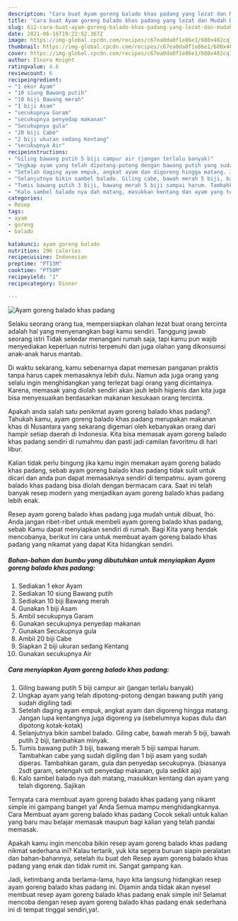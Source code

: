 ```yaml
---
description: "Cara buat Ayam goreng balado khas padang yang lezat dan Mudah Dibuat"
title: "Cara buat Ayam goreng balado khas padang yang lezat dan Mudah Dibuat"
slug: 612-cara-buat-ayam-goreng-balado-khas-padang-yang-lezat-dan-mudah-dibuat
date: 2021-06-16T19:22:52.367Z
image: https://img-global.cpcdn.com/recipes/c67ea0da0f1e86e1/680x482cq70/ayam-goreng-balado-khas-padang-foto-resep-utama.jpg
thumbnail: https://img-global.cpcdn.com/recipes/c67ea0da0f1e86e1/680x482cq70/ayam-goreng-balado-khas-padang-foto-resep-utama.jpg
cover: https://img-global.cpcdn.com/recipes/c67ea0da0f1e86e1/680x482cq70/ayam-goreng-balado-khas-padang-foto-resep-utama.jpg
author: Elnora Knight
ratingvalue: 4.6
reviewcount: 6
recipeingredient:
- "1 ekor Ayam"
- "10 siung Bawang putih"
- "10 biji Bawang merah"
- "1 biji Asam"
- "secukupnya Garam"
- "secukupnya penyedap makanan"
- "Secukupnya gula"
- "20 biji Cabe"
- "2 biji ukuran sedang Kentang"
- "secukupnya Air"
recipeinstructions:
- "Giling bawang putih 5 biji campur air (jangan terlalu banyak)"
- "Ungkap ayam yang telah dipotong-potong dengan bawang putih yang sudah digiling tadi"
- "Setelah daging ayam empuk, angkat ayam dan digoreng hingga matang. Jangan lupa kentangnya juga digoreng ya (sebelumnya kupas dulu dan dipotong kotak-kotak)"
- "Selanjutnya bikin sambel balado. Giling cabe, bawah merah 5 biji, bawah putih 2 biji, tambahkan minyak."
- "Tumis bawang putih 3 biji, bawang merah 5 biji sampai harum. Tambahkan cabe yang sudah digiling dan 1 biji asam yang sudah diperas. Tambahkan garam, gula dan penyedap secukupnya. (biasanya 2sdt garam, setengah sdt penyedap makanan, gula sedikit aja)"
- "Kalo sambel balado nya dah matang, masukkan kentang dan ayam yang telah digoreng. Sajikan"
categories:
- Resep
tags:
- ayam
- goreng
- balado

katakunci: ayam goreng balado 
nutrition: 296 calories
recipecuisine: Indonesian
preptime: "PT13M"
cooktime: "PT50M"
recipeyield: "1"
recipecategory: Dinner

---
```



![Ayam goreng balado khas padang](https://img-global.cpcdn.com/recipes/c67ea0da0f1e86e1/680x482cq70/ayam-goreng-balado-khas-padang-foto-resep-utama.jpg)

Selaku seorang orang tua, mempersiapkan olahan lezat buat orang tercinta adalah hal yang menyenangkan bagi kamu sendiri. Tanggung jawab seorang istri Tidak sekedar menangani rumah saja, tapi kamu pun wajib menyediakan keperluan nutrisi terpenuhi dan juga olahan yang dikonsumsi anak-anak harus mantab.

Di waktu  sekarang, kamu sebenarnya dapat memesan panganan praktis tanpa harus capek memasaknya lebih dulu. Namun ada juga orang yang selalu ingin menghidangkan yang terlezat bagi orang yang dicintainya. Karena, memasak yang diolah sendiri akan jauh lebih higienis dan kita juga bisa menyesuaikan berdasarkan makanan kesukaan orang tercinta. 



Apakah anda salah satu penikmat ayam goreng balado khas padang?. Tahukah kamu, ayam goreng balado khas padang merupakan makanan khas di Nusantara yang sekarang digemari oleh kebanyakan orang dari hampir setiap daerah di Indonesia. Kita bisa memasak ayam goreng balado khas padang sendiri di rumahmu dan pasti jadi camilan favoritmu di hari libur.

Kalian tidak perlu bingung jika kamu ingin memakan ayam goreng balado khas padang, sebab ayam goreng balado khas padang tidak sulit untuk dicari dan anda pun dapat memasaknya sendiri di tempatmu. ayam goreng balado khas padang bisa diolah dengan bermacam cara. Saat ini telah banyak resep modern yang menjadikan ayam goreng balado khas padang lebih enak.

Resep ayam goreng balado khas padang juga mudah untuk dibuat, lho. Anda jangan ribet-ribet untuk membeli ayam goreng balado khas padang, sebab Kamu dapat menyiapkan sendiri di rumah. Bagi Kita yang hendak mencobanya, berikut ini cara untuk membuat ayam goreng balado khas padang yang nikamat yang dapat Kita hidangkan sendiri.

<!--inarticleads1-->

##### Bahan-bahan dan bumbu yang dibutuhkan untuk menyiapkan Ayam goreng balado khas padang:

1. Sediakan 1 ekor Ayam
1. Sediakan 10 siung Bawang putih
1. Sediakan 10 biji Bawang merah
1. Gunakan 1 biji Asam
1. Ambil secukupnya Garam
1. Gunakan secukupnya penyedap makanan
1. Gunakan Secukupnya gula
1. Ambil 20 biji Cabe
1. Siapkan 2 biji ukuran sedang Kentang
1. Gunakan secukupnya Air




<!--inarticleads2-->

##### Cara menyiapkan Ayam goreng balado khas padang:

1. Giling bawang putih 5 biji campur air (jangan terlalu banyak)
1. Ungkap ayam yang telah dipotong-potong dengan bawang putih yang sudah digiling tadi
1. Setelah daging ayam empuk, angkat ayam dan digoreng hingga matang. Jangan lupa kentangnya juga digoreng ya (sebelumnya kupas dulu dan dipotong kotak-kotak)
1. Selanjutnya bikin sambel balado. Giling cabe, bawah merah 5 biji, bawah putih 2 biji, tambahkan minyak.
1. Tumis bawang putih 3 biji, bawang merah 5 biji sampai harum. Tambahkan cabe yang sudah digiling dan 1 biji asam yang sudah diperas. Tambahkan garam, gula dan penyedap secukupnya. (biasanya 2sdt garam, setengah sdt penyedap makanan, gula sedikit aja)
1. Kalo sambel balado nya dah matang, masukkan kentang dan ayam yang telah digoreng. Sajikan




Ternyata cara membuat ayam goreng balado khas padang yang nikamt simple ini gampang banget ya! Anda Semua mampu menghidangkannya. Cara Membuat ayam goreng balado khas padang Cocok sekali untuk kalian yang baru mau belajar memasak maupun bagi kalian yang telah pandai memasak.

Apakah kamu ingin mencoba bikin resep ayam goreng balado khas padang nikmat sederhana ini? Kalau tertarik, yuk kita segera buruan siapin peralatan dan bahan-bahannya, setelah itu buat deh Resep ayam goreng balado khas padang yang enak dan tidak rumit ini. Sangat gampang kan. 

Jadi, ketimbang anda berlama-lama, hayo kita langsung hidangkan resep ayam goreng balado khas padang ini. Dijamin anda tiidak akan nyesel membuat resep ayam goreng balado khas padang enak simple ini! Selamat mencoba dengan resep ayam goreng balado khas padang enak sederhana ini di tempat tinggal sendiri,ya!.

